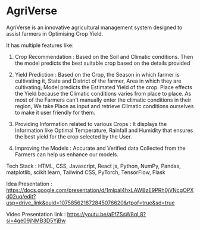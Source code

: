 # AgriVerse
AgriVerse is an innovative agricultural management system designed to assist farmers in Optimising Crop Yield.

It has multiple features like:
1. Crop Recommendation : Based on the Soil and Climatic conditions. Then the model predicts the best suitable crop based on the details provided

2. Yield Prediction : Based on the Crop, the Season in which farmer is cultivating it, State and District of the farmer, Area in which they are cultivating, Model predicts the Estimated Yield of the crop. Place effects the Yield because the Climatic conditions varies from place to place. As most of the Farmers can't manually enter the climatic conditions in their region, We take Place as input and retrieve Climatic conditions ourselves to make it user friendly for them.

3. Providing Information related to various Crops : It displays the Information like Optimal Temperature, Rainfall and Humidity that ensures the best yield for the crop selected by the User.

4. Improving the Models : Accurate and Verified data Collected from the Farmers can help us enhance our models.


Tech Stack :
HTML,
CSS,
Javascript,
React js,
Python,
NumPy,
Pandas,
matplotlib,
scikit learn,
Tailwind CSS,
PyTorch,
TensorFlow,
Flask

Idea Presentation : https://docs.google.com/presentation/d/1mlpal4hxLAWBzE9PRh0jVNcgOPXd02uq/edit?usp=drive_link&ouid=107585621872845076620&rtpof=true&sd=true

Video Presentation link : https://youtu.be/aEfZSsW8qL8?si=4ge09jNMB3D5YjBw
